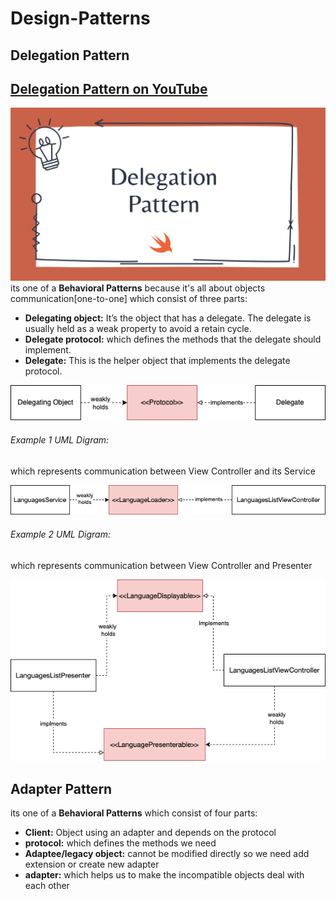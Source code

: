 # Design-Patterns

## Delegation Pattern
## [ Delegation Pattern on YouTube](https://youtu.be/-rZIJxm8B0s)
[![](DelegationPattern/DelegationPattern/Resources/banner.png)](https://youtu.be/-rZIJxm8B0s)
its one of a <b>Behavioral Patterns</b> because it's all about objects communication[one-to-one] which consist of three parts:
- <b>Delegating object:</b> It’s the object that has a delegate. The delegate is usually held as a weak property to avoid a retain cycle.
- <b>Delegate protocol:</b> which defines the methods that the delegate should implement.
- <b>Delegate:</b> This is the helper object that implements the delegate protocol.

[![](Resources/DelegationPattern/Delegation-Pattern.png)](https://youtu.be/-rZIJxm8B0s)
<h6 align="left">Example 1 UML Digram:</h6>which represents communication between View Controller and its Service

[![](Resources/DelegationPattern/delegation-pattern-ex-1.png)]()

<h6 align="left">Example 2 UML Digram:</h6> which represents communication between View Controller and Presenter

[![](Resources/DelegationPattern/delegation-pattern-ex-2.png)]()

## Adapter Pattern

its one of a <b>Behavioral Patterns</b> which consist of four parts:
- <b>Client:</b> Object using an adapter and depends on the protocol
- <b>protocol:</b> which defines the methods we need 
- <b>Adaptee/legacy object:</b> cannot be modified directly so we need add extension or create new adapter
- <b>adapter:</b> which helps us to make the incompatible objects deal with each other
